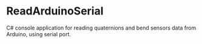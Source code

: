 # ReadArduinoSerial
C# console application for reading quaternions and bend sensors data from Arduino, using serial port. 
